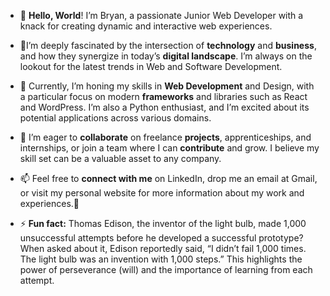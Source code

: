 - 👋 **Hello, World**! I’m Bryan, a passionate Junior Web Developer with a knack for creating dynamic and interactive web experiences.
- 👀I’m deeply fascinated by the intersection of **technology** and **business**, and how they synergize in today’s **digital landscape**. I’m always on the lookout for the latest trends in Web and Software Development.
- 🌱 Currently, I’m honing my skills in **Web Development** and Design, with a particular focus on modern **frameworks** and libraries such as React and WordPress. I’m also a Python enthusiast, and I’m excited about its potential applications across various domains.
- 💞️ I’m eager to **collaborate** on freelance **projects**, apprenticeships, and internships, or join a team where I can **contribute** and grow. I believe my skill set can be a valuable asset to any company.
- 📫 Feel free to **connect with me** on LinkedIn, drop me an email at Gmail, or visit my personal website for more information about my work and experiences.🚀

- ⚡ **Fun fact:** Thomas Edison, the inventor of the light bulb, made 1,000 unsuccessful attempts before he developed a successful prototype? When asked about it, Edison reportedly said, “I didn’t fail 1,000 times. The light bulb was an invention with 1,000 steps.” This highlights the power of perseverance (will) and the importance of learning from each attempt.

<!---
bryan-cucho1987/bryan-cucho1987 is a ✨ special ✨ repository because its `README.md` (this file) appears on your GitHub profile.
You can click the Preview link to take a look at your changes.
--->
